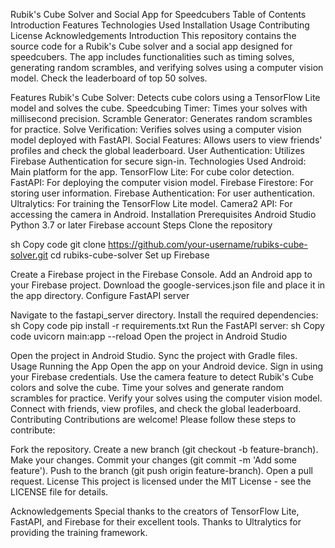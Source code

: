 Rubik's Cube Solver and Social App for Speedcubers
Table of Contents
Introduction
Features
Technologies Used
Installation
Usage
Contributing
License
Acknowledgements
Introduction
This repository contains the source code for a Rubik's Cube solver and a social app designed for speedcubers. The app includes functionalities such as timing solves, generating random scrambles, and verifying solves using a computer vision model. Check the leaderboard of top 50 solves.

Features
Rubik's Cube Solver: Detects cube colors using a TensorFlow Lite model and solves the cube.
Speedcubing Timer: Times your solves with millisecond precision.
Scramble Generator: Generates random scrambles for practice.
Solve Verification: Verifies solves using a computer vision model deployed with FastAPI.
Social Features: Allows users to view friends' profiles and check the global leaderboard.
User Authentication: Utilizes Firebase Authentication for secure sign-in.
Technologies Used
Android: Main platform for the app.
TensorFlow Lite: For cube color detection.
FastAPI: For deploying the computer vision model.
Firebase Firestore: For storing user information.
Firebase Authentication: For user authentication.
Ultralytics: For training the TensorFlow Lite model.
Camera2 API: For accessing the camera in Android.
Installation
Prerequisites
Android Studio
Python 3.7 or later
Firebase account
Steps
Clone the repository

sh
Copy code
git clone https://github.com/your-username/rubiks-cube-solver.git
cd rubiks-cube-solver
Set up Firebase

Create a Firebase project in the Firebase Console.
Add an Android app to your Firebase project.
Download the google-services.json file and place it in the app directory.
Configure FastAPI server

Navigate to the fastapi_server directory.
Install the required dependencies:
sh
Copy code
pip install -r requirements.txt
Run the FastAPI server:
sh
Copy code
uvicorn main:app --reload
Open the project in Android Studio

Open the project in Android Studio.
Sync the project with Gradle files.
Usage
Running the App
Open the app on your Android device.
Sign in using your Firebase credentials.
Use the camera feature to detect Rubik's Cube colors and solve the cube.
Time your solves and generate random scrambles for practice.
Verify your solves using the computer vision model.
Connect with friends, view profiles, and check the global leaderboard.
Contributing
Contributions are welcome! Please follow these steps to contribute:

Fork the repository.
Create a new branch (git checkout -b feature-branch).
Make your changes.
Commit your changes (git commit -m 'Add some feature').
Push to the branch (git push origin feature-branch).
Open a pull request.
License
This project is licensed under the MIT License - see the LICENSE file for details.

Acknowledgements
Special thanks to the creators of TensorFlow Lite, FastAPI, and Firebase for their excellent tools.
Thanks to Ultralytics for providing the training framework.
